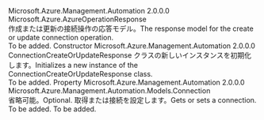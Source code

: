 <Type Name="ConnectionCreateOrUpdateResponse" FullName="Microsoft.Azure.Management.Automation.Models.ConnectionCreateOrUpdateResponse">
  <TypeSignature Language="C#" Value="public class ConnectionCreateOrUpdateResponse : Microsoft.Azure.AzureOperationResponse" />
  <TypeSignature Language="ILAsm" Value=".class public auto ansi beforefieldinit ConnectionCreateOrUpdateResponse extends Microsoft.Azure.AzureOperationResponse" />
  <TypeSignature Language="DocId" Value="T:Microsoft.Azure.Management.Automation.Models.ConnectionCreateOrUpdateResponse" />
  <TypeSignature Language="VB.NET" Value="Public Class ConnectionCreateOrUpdateResponse&#xA;Inherits AzureOperationResponse" />
  <TypeSignature Language="F#" Value="type ConnectionCreateOrUpdateResponse = class&#xA;    inherit AzureOperationResponse" />
  <AssemblyInfo>
    <AssemblyName>Microsoft.Azure.Management.Automation</AssemblyName>
    <AssemblyVersion>2.0.0.0</AssemblyVersion>
  </AssemblyInfo>
  <Base>
    <BaseTypeName>Microsoft.Azure.AzureOperationResponse</BaseTypeName>
  </Base>
  <Interfaces />
  <Docs>
    <summary>
            <span data-ttu-id="2610a-101">作成または更新の接続操作の応答モデル。</span><span class="sxs-lookup"><span data-stu-id="2610a-101">The response model for the create or update connection operation.</span></span>
            </summary>
    <remarks>To be added.</remarks>
  </Docs>
  <Members>
    <Member MemberName=".ctor">
      <MemberSignature Language="C#" Value="public ConnectionCreateOrUpdateResponse ();" />
      <MemberSignature Language="ILAsm" Value=".method public hidebysig specialname rtspecialname instance void .ctor() cil managed" />
      <MemberSignature Language="DocId" Value="M:Microsoft.Azure.Management.Automation.Models.ConnectionCreateOrUpdateResponse.#ctor" />
      <MemberSignature Language="VB.NET" Value="Public Sub New ()" />
      <MemberType>Constructor</MemberType>
      <AssemblyInfo>
        <AssemblyName>Microsoft.Azure.Management.Automation</AssemblyName>
        <AssemblyVersion>2.0.0.0</AssemblyVersion>
      </AssemblyInfo>
      <Parameters />
      <Docs>
        <summary>
            <span data-ttu-id="2610a-102">ConnectionCreateOrUpdateResponse クラスの新しいインスタンスを初期化します。</span><span class="sxs-lookup"><span data-stu-id="2610a-102">Initializes a new instance of the ConnectionCreateOrUpdateResponse class.</span></span>
            </summary>
        <remarks>To be added.</remarks>
      </Docs>
    </Member>
    <Member MemberName="Connection">
      <MemberSignature Language="C#" Value="public Microsoft.Azure.Management.Automation.Models.Connection Connection { get; set; }" />
      <MemberSignature Language="ILAsm" Value=".property instance class Microsoft.Azure.Management.Automation.Models.Connection Connection" />
      <MemberSignature Language="DocId" Value="P:Microsoft.Azure.Management.Automation.Models.ConnectionCreateOrUpdateResponse.Connection" />
      <MemberSignature Language="VB.NET" Value="Public Property Connection As Connection" />
      <MemberSignature Language="F#" Value="member this.Connection : Microsoft.Azure.Management.Automation.Models.Connection with get, set" Usage="Microsoft.Azure.Management.Automation.Models.ConnectionCreateOrUpdateResponse.Connection" />
      <MemberType>Property</MemberType>
      <AssemblyInfo>
        <AssemblyName>Microsoft.Azure.Management.Automation</AssemblyName>
        <AssemblyVersion>2.0.0.0</AssemblyVersion>
      </AssemblyInfo>
      <ReturnValue>
        <ReturnType>Microsoft.Azure.Management.Automation.Models.Connection</ReturnType>
      </ReturnValue>
      <Docs>
        <summary>
            <span data-ttu-id="2610a-103">省略可能。</span><span class="sxs-lookup"><span data-stu-id="2610a-103">Optional.</span></span> <span data-ttu-id="2610a-104">取得または接続を設定します。</span><span class="sxs-lookup"><span data-stu-id="2610a-104">Gets or sets a connection.</span></span>
            </summary>
        <value>To be added.</value>
        <remarks>To be added.</remarks>
      </Docs>
    </Member>
  </Members>
</Type>